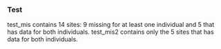 ### Test


test_mis contains 14 sites: 9 missing for at least one individual and 5 that has data for both individuals.
test_mis2 contains only the 5 sites that has data for both individuals.
